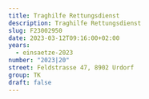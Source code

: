```yaml
---
title: Traghilfe Rettungsdienst
description: Traghilfe Rettungsdienst
slug: F23002950
date: 2023-03-12T09:16:00+02:00
years:
  - einsaetze-2023
number: "2023|20"
street: Feldstrasse 47, 8902 Urdorf
group: TK
draft: false
---
```

